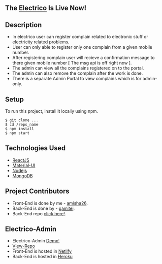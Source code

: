 ## The [Electrico](https://the-electrico.netlify.app/) Is Live Now!


## Description 

* In electrico user can register complain related to electronic stuff or electricity related problems.  
* User can only able to register only one complain from a given mobile number.
* After registering complain user will recieve a confirmation message to there given mobile number [ The msg api is off right now ].
* The admin can view all the complains registered on to the portal.
* The admin can also remove the complain after the work is done.
* There is a separate Admin Portal to view complains which is for admin-only. 


## Setup 
To run this project, install it locally using npm.

```
$ git clone ...
$ cd /repo_name
$ npm install
$ npm start
```

## Technologies Used

* [ReactJS](https://reactjs.org/)
* [Material-UI](https://material-ui.com/)
* [Nodejs](https://nodejs.org/en/docs/)
* [MongoDB](https://www.mongodb.com/cloud/atlas/register)


## Project Contributors

* Front-End is done by me - [amisha26](https://github.com/amisha26).
* Back-End is done by - [gamitej](https://github.com/gamitej).
* Back-End repo [click here!](https://github.com/gamitej/Electrico_Backend). 


## Electrico-Admin 

* Electrico-Admin [Demo!](https://electrico-admin.netlify.app/)
* [View-Repo](https://github.com/amisha26/Electrico-Admin)
* Front-End is hosted in [Netlify](https://www.netlify.com/)
* Back-End is hosted in [Heroku](https://www.heroku.com/)